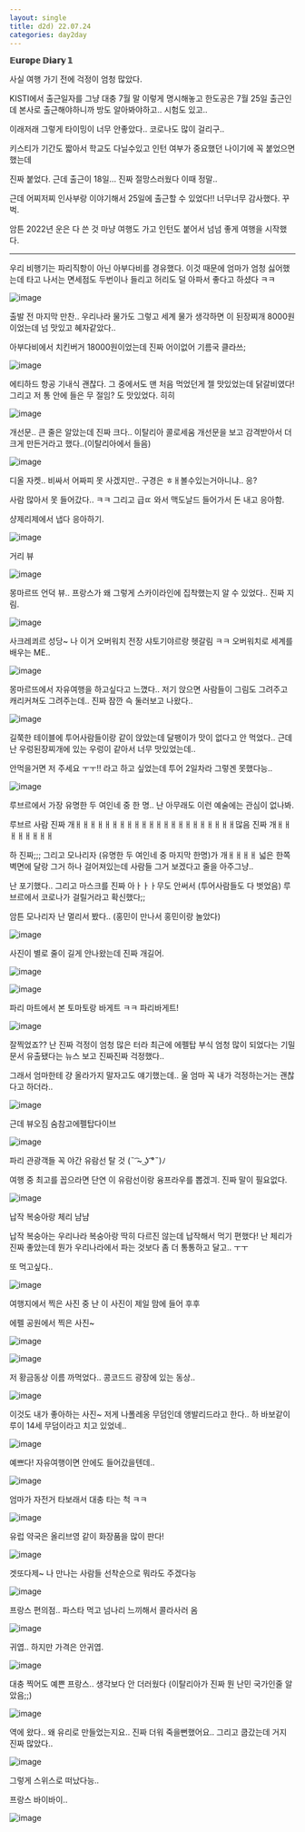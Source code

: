 ```yaml
---
layout: single
title: d2d) 22.07.24
categories: day2day
---
```


__𝔼𝕦𝕣𝕠𝕡𝕖 𝔻𝕚𝕒𝕣𝕪 𝟙__

사실 여행 가기 전에 걱정이 엄청 많았다.

KISTI에서 출근일자를 그냥 대충 7월 말 이렇게 명시해놓고 한도공은 7월 25일 출근인데 본사로 출근해야하니까 방도 알아봐야하고.. 시험도 있고..

이래저래 그렇게 타이밍이 너무 안좋았다.. 코로나도 많이 걸리구..

키스티가 기간도 짧아서 학교도 다닐수있고 인턴 여부가 중요했던 나이기에 꼭 붙었으면 했는데

진짜 붙었다. 근데 출근이 18일... 진짜 절망스러웠다 이때 정말..

근데 어찌저찌 인사부랑 이야기해서 25일에 출근할 수 있었다!! 너무너무 감사했다. 꾸벅.

암튼 2022년 운은 다 쓴 것 마냥 여행도 가고 인턴도 붙어서 넘넘 좋게 여행을 시작했다.

------------------------------------------------

우리 비행기는 파리직항이 아닌 아부다비를 경유했다. 이것 때문에 엄마가 엄청 싫어했는데 타고 나서는 면세점도 두번이나 들리고 허리도 덜 아파서 좋다고 하셨다 ㅋㅋ

![image](https://user-images.githubusercontent.com/52832956/180642218-c626f972-089d-4afa-ae98-2efd5140d8c1.png)

출발 전 마지막 만찬.. 우리나라 물가도 그렇고 세계 물가 생각하면 이 된장찌개 8000원이었는데 넘 맛있고 혜자같았다..

아부다비에서 치킨버거 18000원이었는데 진짜 어이없어 기름국 클라쓰;

![image](https://user-images.githubusercontent.com/52832956/180642239-17d1235a-40b7-480e-8bd1-4997dca7f476.png)

에티하드 항공 기내식 괜찮다. 그 중에서도 맨 처음 먹었던게 젤 맛있었는데 닭갈비였다! 그리고 저 통 안에 들은 무 절임? 도 맛있었다. 히히

![image](https://user-images.githubusercontent.com/52832956/180642270-b5849fcf-bcfa-4074-869a-317d701de646.png)

개선문.. 큰 줄은 알았는데 진짜 크다.. 이탈리아 콜로세움 개선문을 보고 감격받아서 더 크게 만든거라고 했다..(이탈리아에서 들음)

![image](https://user-images.githubusercontent.com/52832956/180642304-7f7cda1f-d01b-4992-961e-ece5ebf53837.png)

디올 자켓.. 비싸서 어짜피 못 사겠지만.. 구경은 ㅎㅐ볼수있는거아니냐.. 응?

사람 많아서 못 들어갔다.. ㅋㅋ 그리고 급ㄸ 와서 맥도날드 들어가서 돈 내고 응아함.

샹제리제에서 냅다 응아하기.

![image](https://user-images.githubusercontent.com/52832956/180642354-5c02bb65-a4e0-4eaa-969b-d87c82a2b826.png)

거리 뷰

![image](https://user-images.githubusercontent.com/52832956/180642360-0688f1dd-41ee-4d47-a332-bc810107d93d.png)

몽마르뜨 언덕 뷰.. 프랑스가 왜 그렇게 스카이라인에 집착했는지 알 수 있었다.. 진짜 지림.

![image](https://user-images.githubusercontent.com/52832956/180642381-6fcce641-d3c6-49f5-aa65-514cf52334c9.png)

사크레쾨르 성당~ 나 이거 오버워치 전장 샤토기야르랑 헷갈림 ㅋㅋ 오버워치로 세계를 배우는 ME..

![image](https://user-images.githubusercontent.com/52832956/180642425-73c660f9-5513-4b72-a15a-c9217b19128e.png)

몽마르뜨에서 자유여행을 하고싶다고 느꼈다.. 저기 앉으면 사람들이 그림도 그려주고 캐리커쳐도 그려주는데.. 진짜 잠깐 슥 둘러보고 나왔다..

![image](https://user-images.githubusercontent.com/52832956/180642449-5ce081bc-bf7d-4a7e-b725-ec49448ed2e3.png)

길쭉한 테이블에 투어사람들이랑 같이 앉았는데 달팽이가 맛이 없다고 안 먹었다.. 근데 난 우렁된장찌개에 있는 우렁이 같아서 너무 맛있었는데..

안먹을거면 저 주세요 ㅜㅜ!! 라고 하고 싶었는데 투어 2일차라 그렇겐 못했다능..

![image](https://user-images.githubusercontent.com/52832956/180642537-8bcad568-d3ee-4b57-9950-f2cd95ee8775.png)

루브르에서 가장 유명한 두 여인네 중 한 명.. 난 아무래도 이런 예술에는 관심이 없나봐.

루브르 사람 진짜 개ㅐㅐㅐㅐㅐㅐㅐㅐㅐㅐㅐㅐㅐㅐㅐㅐㅐㅐㅐㅐㅐㅐ많음 진짜 개ㅐㅐㅐㅐㅐㅐㅐㅐ

하 진짜;;; 그리고 모나리자 (유명한 두 여인네 중 마지막 한명)가 개ㅐㅐㅐㅐ 넓은 한쪽 벽면에 달랑 그거 하나 걸어져있는데 사람들 그거 보겠다고 줄을 아주그냥..

난 포기했다.. 그리고 마스크를 진짜 아ㅏㅏㅏ무도 안써서 (투어사람들도 다 벗었음) 루브르에서 코로나가 걸릴거라고 확신했다;;

암튼 모나리자 난 멀리서 봤다.. (홍민이 만나서 홍민이랑 놀았다)

![image](https://user-images.githubusercontent.com/52832956/180642650-308f3e9d-f51b-4487-9793-aa4c9f00449a.png)

사진이 별로 줄이 길게 안나왔는데 진짜 개길어.

![image](https://user-images.githubusercontent.com/52832956/180642662-f83de06f-d6b2-434b-b7e3-2cda646ecc9e.png)

![image](https://user-images.githubusercontent.com/52832956/180642663-0cf5df10-a0c8-499d-8cf0-9aeef2fe3880.png)

파리 마트에서 본 토마토랑 바게트 ㅋㅋ 파리바게트!

![image](https://user-images.githubusercontent.com/52832956/180642675-2699b0bb-b4ab-44b4-ac1f-17df84307803.png)

잘찍었죠?? 난 진짜 걱정이 엄청 많은 터라 최근에 에펠탑 부식 엄청 많이 되었다는 기밀 문서 유출됐다는 뉴스 보고 진짜진짜 걱정했다.. 

그래서 엄마한테 걍 올라가지 말자고도 얘기했는데.. 울 엄마 꼭 내가 걱정하는거는 괜찮다고 하더라..

![image](https://user-images.githubusercontent.com/52832956/180642723-88957bd8-c471-496f-bd6e-6a1419509a7b.png)

근데 뷰오짐 숨참고에펠탑다이브

![image](https://user-images.githubusercontent.com/52832956/180642735-e8ac102d-f193-4cef-a669-9c874684bd2b.png)

파리 관광객들 꼭 야간 유람선 탈 것 (˵ ͡~ ͜ʖ ͡°˵)ﾉ

여행 중 최고를 꼽으라면 단연 이 유람선이랑 융프라우를 뽑겠긔. 진짜 말이 필요없다.

![image](https://user-images.githubusercontent.com/52832956/180642770-c75612d5-28ee-4caf-b890-03b3998f471a.png)

납작 복숭아랑 체리 냠냠

납작 복숭아는 우리나라 복숭아랑 딱히 다르진 않는데 납작해서 먹기 편했다! 난 체리가 진짜 좋았는데 뭔가 우리나라에서 파는 것보다 좀 더 통통하고 달고.. ㅜㅜ

또 먹고싶다..

![image](https://user-images.githubusercontent.com/52832956/180642800-488232f8-4707-404e-9f4d-959a9006b472.png)

여행지에서 찍은 사진 중 난 이 사진이 제일 맘에 들어 후후

에펠 공원에서 찍은 사진~

![image](https://user-images.githubusercontent.com/52832956/180642819-9e519eb1-bb8e-49d4-baab-01b1e606af9d.png)

![image](https://user-images.githubusercontent.com/52832956/180642821-6fcb69a9-43d1-49dd-b030-01ca1ab9459f.png)

저 황금동상 이름 까먹었다.. 콩코드드 광장에 있는 동상..

![image](https://user-images.githubusercontent.com/52832956/180642828-30b26523-fe4d-4a3a-bfeb-e0edb510bfea.png)

이것도 내가 좋아하는 사진~ 저게 나폴레옹 무덤인데 앵발리드라고 한다.. 하 바보같이 루이 14세 무덤이라고 치고 있었네..

![image](https://user-images.githubusercontent.com/52832956/180643025-1fceb11a-dd42-4c6e-9bbc-e3e76b748e82.png)

예쁘다! 자유여행이면 안에도 들어갔을텐데..

![image](https://user-images.githubusercontent.com/52832956/180643052-03cf46d5-80b3-4b76-a2f7-7b659efaaf49.png)

엄마가 자전거 타보래서 대충 타는 척 ㅋㅋ

![image](https://user-images.githubusercontent.com/52832956/180643063-51c0979c-d18a-4a20-9e83-6e3e353ac65b.png)

유럽 약국은 올리브영 같이 화장품을 많이 판다!

![image](https://user-images.githubusercontent.com/52832956/180643078-7b684f64-4451-44ae-be17-c446c354c748.png)

겟또다제~ 나 만나는 사람들 선착순으로 뭐라도 주겠다능

![image](https://user-images.githubusercontent.com/52832956/180643093-7044940c-9336-48f8-aa86-ff49edc9aa42.png)

프랑스 편의점.. 파스타 먹고 넘나리 느끼해서 콜라사러 옴

![image](https://user-images.githubusercontent.com/52832956/180643103-a080e3cd-3da2-42ff-b784-8796e629012a.png)

귀엽.. 하지만 가격은 안귀엽.

![image](https://user-images.githubusercontent.com/52832956/180643108-2785f348-e439-4b85-baf6-c771679d5e38.png)

대충 찍어도 예쁜 프랑스.. 생각보다 안 더러웠다 (이탈리아가 진짜 뭔 난민 국가인줄 알았음;;)

![image](https://user-images.githubusercontent.com/52832956/180643134-acf4332d-1eff-4d40-9abb-8c025d63835d.png)

역에 왔다.. 왜 유리로 만들었는지요.. 진짜 더워 죽을뻔했어요.. 그리고 쿱갔는데 거지 진짜 많았다..

![image](https://user-images.githubusercontent.com/52832956/180643155-22b769b9-32c6-462a-b727-45ab21d3d317.png)

그렇게 스위스로 떠났다능..

프랑스 바이바이..

![image](https://user-images.githubusercontent.com/52832956/180643193-b6f06bfe-3a5d-4b6d-a7e3-46935a8c8f83.png)




